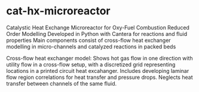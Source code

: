 # cat-hx-microreactor
Catalystic Heat Exchange Microreactor for Oxy-Fuel Combustion Reduced Order Modelling
Developed in Python with Cantera for reactions and fluid properties
Main components consist of cross-flow heat exchanger modelling in micro-channels and catalyzed reactions in packed beds

Cross-flow heat exchanger model:
Shows hot gas flow in one direction with utility flow in a cross-flow setup, with a discretized grid representing locations in a printed circuit heat excahanger. Includes developing laminar flow region correlations for heat transfer and pressure drops. Neglects heat transfer between channels of the same fluid.
